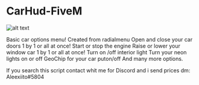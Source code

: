# CarHud-FiveM
![alt text](https://i.imgur.com/oj19dcc.png)







Basic car options menu!
Created from radialmenu
Open and close your car doors 1 by 1 or all at once!
Start or stop the engine
Raise or lower your window car 1 by 1 or all at once!
Turn on /off interior light
Turn your neon lights on or off
GeoChip for your car puton/off
And many more options.

If you search this script contact whit me for Discord and  i send prices dm: Aleexiito#5804



